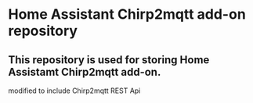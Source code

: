 # Home Assistant Chirp2mqtt add-on repository

This repository is used for storing Home Assistamt Chirp2mqtt add-on.
----
modified to include  Chirp2mqtt REST Api
